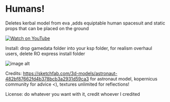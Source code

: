 # Humans!
Deletes kerbal model from eva ,adds equiptable human spacesuit and static props that can be placed on the ground 

[![Watch on YouTube](https://img.shields.io/badge/▶️%20Watch%20Video-red?style=for-the-badge&logo=youtube&logoColor=white)](https://www.youtube.com/watch?v=7RfY5rvLtH8)


Install: drop gamedata folder into your ksp folder, for realism overhaul users, delete RO express install folder

![image alt](https://github.com/Wargamer2137/Humans-/blob/main/screenshot222.png?raw=true)

Credits: https://sketchfab.com/3d-models/astronaut-482bf87662fd4b378bcb3a2931d59ca3 for astronaut model, kopernicus community for advice <), textures unlimited for reflections!

License: do whatever you want with it, credit whoever I credited

